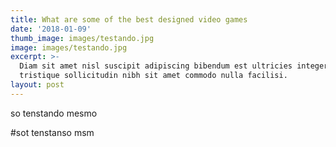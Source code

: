 ```yaml
---
title: What are some of the best designed video games
date: '2018-01-09'
thumb_image: images/testando.jpg
image: images/testando.jpg
excerpt: >-
  Diam sit amet nisl suscipit adipiscing bibendum est ultricies integer. Duis
  tristique sollicitudin nibh sit amet commodo nulla facilisi.
layout: post
---
```


so tenstando mesmo 

#sot tenstanso msm
